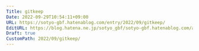 ```yaml
---
Title: gitkeep
Date: 2022-09-29T10:54:11+09:00
URL: https://sotyo-gbf.hatenablog.com/entry/2022/09/gitkeep/
EditURL: https://blog.hatena.ne.jp/sotyo_gbf/sotyo-gbf.hatenablog.com/atom/entry/4207112889922910347
Draft: true
CustomPath: 2022/09/gitkeep/
---
```


